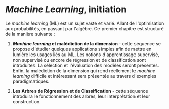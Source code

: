 *Machine Learning*, initiation
=======================

Le *machine learning* (ML) est un sujet vaste et varié. Allant de l'optimisation aux probabilités, en passant par l'algèbre. Ce premier chapitre est structuré de la manière suivante&nbsp;:

1.  ***Machine learning* et malédiction de la dimension** - cette séquence se propose d'étudier quelques applications simples afin de mettre en lumière les usages liés au ML. Les notions d'apprentissage supervisé, non supervisé ou encore de régression et de classification sont introduites. La sélection et l'évaluation des modèles seront présentes. Enfin, la malédiction de la dimension qui rend réellement le *machine learning* difficile et intéressant sera présentée au travers d'exemples paradigmatiques.

2. **Les Arbres de Régression et de Classification** - cette séquence introduira le fonctionnement des arbres, leur interprétation et leur construction.
